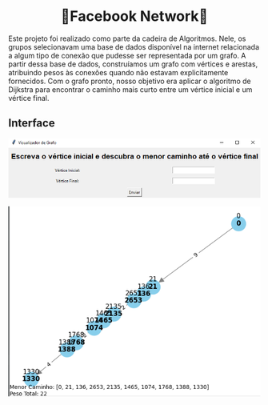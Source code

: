 
<h1 align='center'>💠Facebook Network💙</h1>
Este projeto foi realizado como parte da cadeira de Algoritmos. Nele, os grupos selecionavam uma base de dados disponível na internet relacionada a algum tipo de conexão que pudesse ser representada por um grafo. A partir dessa base de dados, construíamos um grafo com vértices e arestas, atribuindo pesos às conexões quando não estavam explicitamente fornecidos. Com o grafo pronto, nosso objetivo era aplicar o algoritmo de Dijkstra para encontrar o caminho mais curto entre um vértice inicial e um vértice final.

## Interface
![alt text](image.png)

![alt text](image-1.png)


